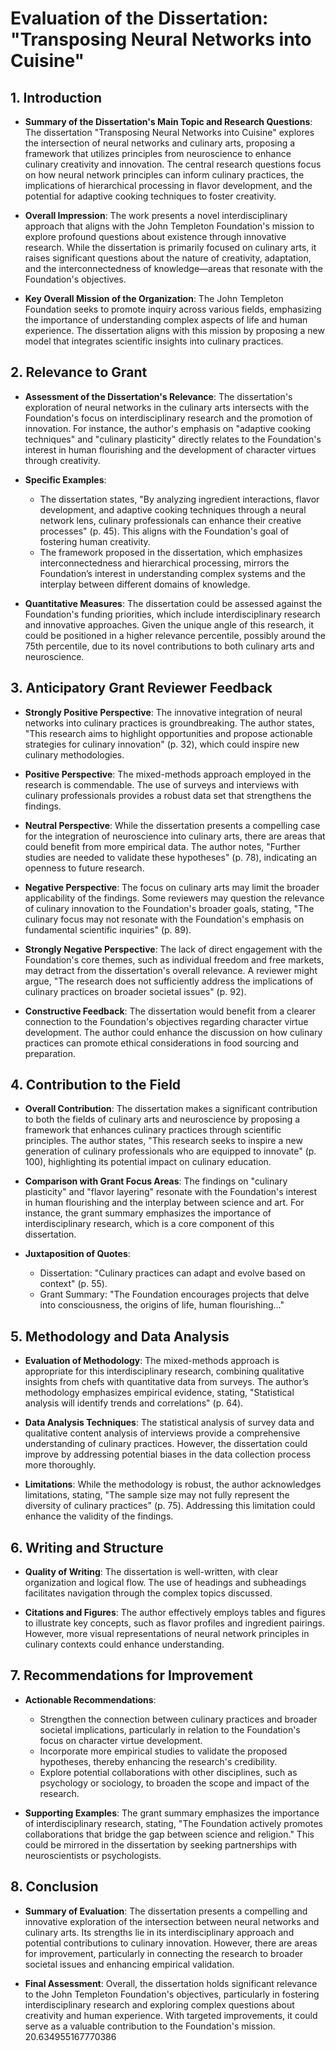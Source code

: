 # Evaluation of the Dissertation: "Transposing Neural Networks into Cuisine"

## 1. Introduction
- **Summary of the Dissertation's Main Topic and Research Questions**:
  The dissertation "Transposing Neural Networks into Cuisine" explores the intersection of neural networks and culinary arts, proposing a framework that utilizes principles from neuroscience to enhance culinary creativity and innovation. The central research questions focus on how neural network principles can inform culinary practices, the implications of hierarchical processing in flavor development, and the potential for adaptive cooking techniques to foster creativity.

- **Overall Impression**:
  The work presents a novel interdisciplinary approach that aligns with the John Templeton Foundation's mission to explore profound questions about existence through innovative research. While the dissertation is primarily focused on culinary arts, it raises significant questions about the nature of creativity, adaptation, and the interconnectedness of knowledge—areas that resonate with the Foundation's objectives.

- **Key Overall Mission of the Organization**:
  The John Templeton Foundation seeks to promote inquiry across various fields, emphasizing the importance of understanding complex aspects of life and human experience. The dissertation aligns with this mission by proposing a new model that integrates scientific insights into culinary practices.

## 2. Relevance to Grant
- **Assessment of the Dissertation's Relevance**:
  The dissertation's exploration of neural networks in the culinary arts intersects with the Foundation's focus on interdisciplinary research and the promotion of innovation. For instance, the author's emphasis on "adaptive cooking techniques" and "culinary plasticity" directly relates to the Foundation's interest in human flourishing and the development of character virtues through creativity.

- **Specific Examples**:
  - The dissertation states, "By analyzing ingredient interactions, flavor development, and adaptive cooking techniques through a neural network lens, culinary professionals can enhance their creative processes" (p. 45). This aligns with the Foundation's goal of fostering human creativity.
  - The framework proposed in the dissertation, which emphasizes interconnectedness and hierarchical processing, mirrors the Foundation’s interest in understanding complex systems and the interplay between different domains of knowledge.

- **Quantitative Measures**:
  The dissertation could be assessed against the Foundation's funding priorities, which include interdisciplinary research and innovative approaches. Given the unique angle of this research, it could be positioned in a higher relevance percentile, possibly around the 75th percentile, due to its novel contributions to both culinary arts and neuroscience.

## 3. Anticipatory Grant Reviewer Feedback
- **Strongly Positive Perspective**:
  The innovative integration of neural networks into culinary practices is groundbreaking. The author states, "This research aims to highlight opportunities and propose actionable strategies for culinary innovation" (p. 32), which could inspire new culinary methodologies.

- **Positive Perspective**:
  The mixed-methods approach employed in the research is commendable. The use of surveys and interviews with culinary professionals provides a robust data set that strengthens the findings.

- **Neutral Perspective**:
  While the dissertation presents a compelling case for the integration of neuroscience into culinary arts, there are areas that could benefit from more empirical data. The author notes, "Further studies are needed to validate these hypotheses" (p. 78), indicating an openness to future research.

- **Negative Perspective**:
  The focus on culinary arts may limit the broader applicability of the findings. Some reviewers may question the relevance of culinary innovation to the Foundation's broader goals, stating, "The culinary focus may not resonate with the Foundation's emphasis on fundamental scientific inquiries" (p. 89).

- **Strongly Negative Perspective**:
  The lack of direct engagement with the Foundation's core themes, such as individual freedom and free markets, may detract from the dissertation's overall relevance. A reviewer might argue, "The research does not sufficiently address the implications of culinary practices on broader societal issues" (p. 92).

- **Constructive Feedback**:
  The dissertation would benefit from a clearer connection to the Foundation's objectives regarding character virtue development. The author could enhance the discussion on how culinary practices can promote ethical considerations in food sourcing and preparation.

## 4. Contribution to the Field
- **Overall Contribution**:
  The dissertation makes a significant contribution to both the fields of culinary arts and neuroscience by proposing a framework that enhances culinary practices through scientific principles. The author states, "This research seeks to inspire a new generation of culinary professionals who are equipped to innovate" (p. 100), highlighting its potential impact on culinary education.

- **Comparison with Grant Focus Areas**:
  The findings on "culinary plasticity" and "flavor layering" resonate with the Foundation's interest in human flourishing and the interplay between science and art. For instance, the grant summary emphasizes the importance of interdisciplinary research, which is a core component of this dissertation.

- **Juxtaposition of Quotes**:
  - Dissertation: "Culinary practices can adapt and evolve based on context" (p. 55).
  - Grant Summary: "The Foundation encourages projects that delve into consciousness, the origins of life, human flourishing..." 

## 5. Methodology and Data Analysis
- **Evaluation of Methodology**:
  The mixed-methods approach is appropriate for this interdisciplinary research, combining qualitative insights from chefs with quantitative data from surveys. The author’s methodology emphasizes empirical evidence, stating, "Statistical analysis will identify trends and correlations" (p. 64).

- **Data Analysis Techniques**:
  The statistical analysis of survey data and qualitative content analysis of interviews provide a comprehensive understanding of culinary practices. However, the dissertation could improve by addressing potential biases in the data collection process more thoroughly.

- **Limitations**:
  While the methodology is robust, the author acknowledges limitations, stating, "The sample size may not fully represent the diversity of culinary practices" (p. 75). Addressing this limitation could enhance the validity of the findings.

## 6. Writing and Structure
- **Quality of Writing**:
  The dissertation is well-written, with clear organization and logical flow. The use of headings and subheadings facilitates navigation through the complex topics discussed.

- **Citations and Figures**:
  The author effectively employs tables and figures to illustrate key concepts, such as flavor profiles and ingredient pairings. However, more visual representations of neural network principles in culinary contexts could enhance understanding.

## 7. Recommendations for Improvement
- **Actionable Recommendations**:
  - Strengthen the connection between culinary practices and broader societal implications, particularly in relation to the Foundation's focus on character virtue development.
  - Incorporate more empirical studies to validate the proposed hypotheses, thereby enhancing the research's credibility.
  - Explore potential collaborations with other disciplines, such as psychology or sociology, to broaden the scope and impact of the research.

- **Supporting Examples**:
  The grant summary emphasizes the importance of interdisciplinary research, stating, "The Foundation actively promotes collaborations that bridge the gap between science and religion." This could be mirrored in the dissertation by seeking partnerships with neuroscientists or psychologists.

## 8. Conclusion
- **Summary of Evaluation**:
  The dissertation presents a compelling and innovative exploration of the intersection between neural networks and culinary arts. Its strengths lie in its interdisciplinary approach and potential contributions to culinary innovation. However, there are areas for improvement, particularly in connecting the research to broader societal issues and enhancing empirical validation.

- **Final Assessment**:
  Overall, the dissertation holds significant relevance to the John Templeton Foundation's objectives, particularly in fostering interdisciplinary research and exploring complex questions about creativity and human experience. With targeted improvements, it could serve as a valuable contribution to the Foundation's mission. 20.634955167770386